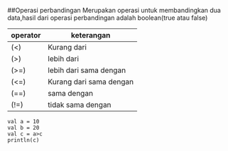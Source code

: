 ##Operasi perbandingan
Merupakan operasi untuk membandingkan dua data,hasil dari operasi perbandingan adalah boolean(true atau false)

|operator|keterangan|
|--------|---------|
|(<)       |Kurang dari|
| (>)       |lebih dari|
|(>=)       |lebih dari sama dengan|
|(<=)      |Kurang dari sama dengan|
|(==)       |sama dengan|
|(!=)       |tidak sama dengan|
```aidl
val a = 10
val b = 20
val c = a>c
println(c)
```
